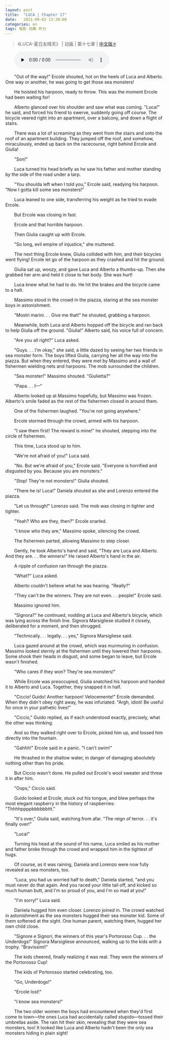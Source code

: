 ```yaml
---
layout: post
title:  "LUCA | Chapter 17"
date:   2021-09-02 13:30:00
categories: en
tags: 电影 动画 听力
---
```


>《LUCA-夏日友晴天》 | 动画 | 第十七章 | [中文版↗](https://buyivi.xyz/wenji/luca-chapter17/)

​&emsp;&emsp;<audio id="audio" controls="" preload="none">
      <source id="m4a" src="https://buyivi.xyz/wenji/files/audio/Luca/Chapter17.m4a">
</audio>

&emsp;&emsp;"Out of the way!" Ercole shouted, hot on the heels of Luca and Alberto. One way or another, he was going to get those sea monsters!

&emsp;&emsp;He hoisted his harpoon, ready to throw. This was the moment Ercole had been waiting for!

&emsp;&emsp;Alberto glanced over his shoulder and saw what was coming. "Luca!" he said, and forced his friend to swerve, suddenly going off course. The bicycle veered right into an apartment, over a balcony, and down a flight of stairs.

&emsp;&emsp;There was a lot of screaming as they went from the stairs and onto the roof of an apartment building. They jumped off the roof, and somehow, miraculously, ended up back on the racecourse, right behind Ercole and Giulia!

&emsp;&emsp;"Son!"

&emsp;&emsp;Luca turned his head briefly as he saw his father and mother standing by the side of the road under a tarp.

&emsp;&emsp;"You shoulda left when I told you," Ercole said, readying his harpoon. "Now I gotta kill some sea monsters!"

&emsp;&emsp;Luca leaned to one side, transferring his weight as he tried to evade Ercole.

&emsp;&emsp;But Ercole was closing in fast.

&emsp;&emsp;Ercole and that horrible harpoon.

&emsp;&emsp;Then Giulia caught up with Ercole.

&emsp;&emsp;"So long, evil empire of injustice," she muttered.

&emsp;&emsp;The next thing Ercole knew, Giulia collided with him, and their bicycles went flying! Ercole let go of the harpoon as they crashed and hit the ground.

&emsp;&emsp;Giulia sat up, woozy, and gave Luca and Alberto a thumbs-up. Then she grabbed her arm and held it close to her body. She was hurt!

&emsp;&emsp;Luca knew what he had to do. He hit the brakes and the bicycle came to a halt.

&emsp;&emsp;Massimo stood in the crowd in the piazza, staring at the sea monster boys in astonishment.

&emsp;&emsp;"Mostri marini. . . Give me that!" he shouted, grabbing a harpoon.

&emsp;&emsp;Meanwhile, both Luca and Alberto hopped off the bicycle and ran back to help Giulia off the ground. "Giulia!" Alberto said, his voice full of concern.

&emsp;&emsp;"Are you all right?" Luca asked.

&emsp;&emsp;"Guys. . . I'm okay," she said, a little dazed by seeing her two friends in sea monster form. The boys lifted Giulia, carrying her all the way into the piazza. But when they entered, they were met by Massimo and a wall of fishermen wielding nets and harpoons. The mob surrounded the children.

&emsp;&emsp;"Sea monster!" Massimo shouted. "Giulietta?"

&emsp;&emsp;"Papa. . . I—"

&emsp;&emsp;Alberto looked up at Massimo hopefully, but Massimo was frozen. Alberto's smile faded as the rest of the fishermen closed in around them.

&emsp;&emsp;One of the fishermen laughed. "You're not going anywhere."

&emsp;&emsp;Ercole stormed through the crowd, armed with his harpoon.

&emsp;&emsp;"I saw them first! The reward is mine!" he shouted, stepping into the circle of fishermen.

&emsp;&emsp;This time, Luca stood up to him.

&emsp;&emsp;"We're not afraid of you!" Luca said.

&emsp;&emsp;"No. But we're afraid of you," Ercole said. "Everyone is horrified and disgusted by you. Because you are monsters."

&emsp;&emsp;"Stop! They're not monsters!" Giulia shouted.

&emsp;&emsp;"There he is! Luca!" Daniela shouted as she and Lorenzo entered the piazza.

&emsp;&emsp;"Let us through!" Lorenzo said. The mob was closing in tighter and tighter.

&emsp;&emsp;"Yeah? Who are they, then?" Ercole snarled.

&emsp;&emsp;"I know who they are," Massimo spoke, silencing the crowd.

&emsp;&emsp;The fishermen parted, allowing Massimo to step closer.

&emsp;&emsp;Gently, he took Alberto's hand and said, "They are Luca and Alberto. And they are. . . the winners!" He raised Alberto's hand in the air.

&emsp;&emsp;A ripple of confusion ran through the piazza.

&emsp;&emsp;"What?" Luca asked.

&emsp;&emsp;Alberto couldn't believe what he was hearing. "Really?"

&emsp;&emsp;"They can't be the winners. They are not even. . . people!" Ercole said.

&emsp;&emsp;Massimo ignored him.

&emsp;&emsp;"Signora?" he continued, nodding at Luca and Alberto's bicycle, which was lying across the finish line. Signora Marsigliese studied it closely, deliberated for a moment, and then shrugged.

&emsp;&emsp;"Technically. . . legally. . . yes," Signora Marsigliese said.

&emsp;&emsp;Luca gazed around at the crowd, which was murmuring in confusion. Massimo looked sternly at the fishermen until they lowered their harpoons. Some shook their heads in disgust, and some began to leave, but Ercole wasn't finished.

&emsp;&emsp;"Who cares if they won? They're sea monsters!"

&emsp;&emsp;While Ercole was preoccupied, Giulia snatched his harpoon and handed it to Alberto and Luca. Together, they snapped it in half.

&emsp;&emsp;"Ciccio! Guido! Another harpoon! Velocemente!" Ercole demanded. When they didn't obey right away, he was infuriated. "Argh, idioti! Be useful for once in your pathetic lives!"

&emsp;&emsp;"Ciccio," Guido replied, as if each understood exactly, precisely, what the other was thinking.

&emsp;&emsp;And so they walked right over to Ercole, picked him up, and tossed him directly into the fountain.

&emsp;&emsp;"Gahhh!" Ercole said in a panic. "I can't swim!"

&emsp;&emsp;He thrashed in the shallow water, in danger of damaging absolutely nothing other than his pride.

&emsp;&emsp;But Ciccio wasn't done. He pulled out Ercole's wool sweater and threw it in after him.

&emsp;&emsp;"Oops," Ciccio said.

&emsp;&emsp;Guido looked at Ercole, stuck out his tongue, and blew perhaps the most elegant raspberry in the history of raspberries: "Thhhhppppbbbbbbttt."

&emsp;&emsp;"It's over," Giulia said, watching from afar. "The reign of terror. . . it's finally over!"

&emsp;&emsp;"Luca!"

&emsp;&emsp;Turning his head at the sound of his name, Luca smiled as his mother and father broke through the crowd and wrapped him in the tightest of hugs.

&emsp;&emsp;Of course, as it was raining, Daniela and Lorenzo were now fully revealed as sea monsters, too.

&emsp;&emsp;"Luca, you had us worried half to death," Daniela started, "and you must never do that again. And you raced your little tail off, and kicked so much human butt, and I'm so proud of you, and I'm so mad at you!"

&emsp;&emsp;"I'm sorry!" Luca said.

&emsp;&emsp;Daniela hugged him even closer. Lorenzo joined in. The crowd watched in astonishment as the sea monsters hugged their sea monster kid. Some of them softened at the sight. One human parent, watching them, hugged her own child close.

&emsp;&emsp;"Signore e Signori, the winners of this year's Portorosso Cup. . . the Underdogs!" Signora Marsigliese announced, walking up to the kids with a trophy. "Bravissimi!"

&emsp;&emsp;The kids cheered, finally realizing it was real. They were the winners of the Portorosso Cup!

&emsp;&emsp;The kids of Portorosso started celebrating, too.

&emsp;&emsp;"Go, Underdogs!"

&emsp;&emsp;"Ercole lost!"

&emsp;&emsp;"I know sea monsters!"

&emsp;&emsp;The two older women the boys had encountered when they'd first come to town—the ones Luca had accidentally called stupido—tossed their umbrellas aside. The rain hit their skin, revealing that they were sea monsters, too! It looked like Luca and Alberto hadn't been the only sea monsters hiding in plain sight!